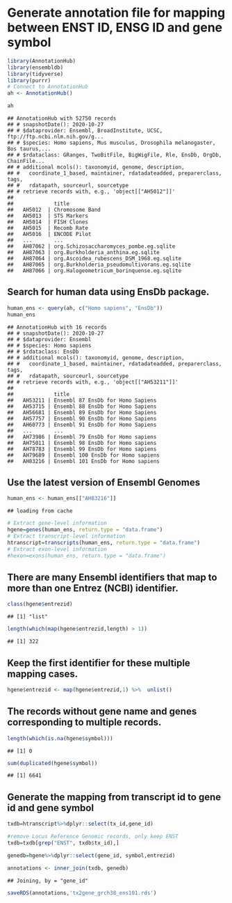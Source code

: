 Generate annotation file for mapping between ENST ID, ENSG ID and gene symbol
================

``` r
library(AnnotationHub)
library(ensembldb)
library(tidyverse)
library(purrr)
# Connect to AnnotationHub
ah <- AnnotationHub()
```

``` r
ah
```

    ## AnnotationHub with 52750 records
    ## # snapshotDate(): 2020-10-27
    ## # $dataprovider: Ensembl, BroadInstitute, UCSC, ftp://ftp.ncbi.nlm.nih.gov/g...
    ## # $species: Homo sapiens, Mus musculus, Drosophila melanogaster, Bos taurus,...
    ## # $rdataclass: GRanges, TwoBitFile, BigWigFile, Rle, EnsDb, OrgDb, ChainFile...
    ## # additional mcols(): taxonomyid, genome, description,
    ## #   coordinate_1_based, maintainer, rdatadateadded, preparerclass, tags,
    ## #   rdatapath, sourceurl, sourcetype 
    ## # retrieve records with, e.g., 'object[["AH5012"]]' 
    ## 
    ##             title                                       
    ##   AH5012  | Chromosome Band                             
    ##   AH5013  | STS Markers                                 
    ##   AH5014  | FISH Clones                                 
    ##   AH5015  | Recomb Rate                                 
    ##   AH5016  | ENCODE Pilot                                
    ##   ...       ...                                         
    ##   AH87062 | org.Schizosaccharomyces_pombe.eg.sqlite     
    ##   AH87063 | org.Burkholderia_anthina.eg.sqlite          
    ##   AH87064 | org.Ascoidea_rubescens_DSM_1968.eg.sqlite   
    ##   AH87065 | org.Burkholderia_pseudomultivorans.eg.sqlite
    ##   AH87066 | org.Halogeometricum_borinquense.eg.sqlite

## Search for human data using EnsDb package.

``` r
human_ens <- query(ah, c("Homo sapiens", "EnsDb"))
human_ens
```

    ## AnnotationHub with 16 records
    ## # snapshotDate(): 2020-10-27
    ## # $dataprovider: Ensembl
    ## # $species: Homo sapiens
    ## # $rdataclass: EnsDb
    ## # additional mcols(): taxonomyid, genome, description,
    ## #   coordinate_1_based, maintainer, rdatadateadded, preparerclass, tags,
    ## #   rdatapath, sourceurl, sourcetype 
    ## # retrieve records with, e.g., 'object[["AH53211"]]' 
    ## 
    ##             title                             
    ##   AH53211 | Ensembl 87 EnsDb for Homo Sapiens 
    ##   AH53715 | Ensembl 88 EnsDb for Homo Sapiens 
    ##   AH56681 | Ensembl 89 EnsDb for Homo Sapiens 
    ##   AH57757 | Ensembl 90 EnsDb for Homo Sapiens 
    ##   AH60773 | Ensembl 91 EnsDb for Homo Sapiens 
    ##   ...       ...                               
    ##   AH73986 | Ensembl 79 EnsDb for Homo sapiens 
    ##   AH75011 | Ensembl 98 EnsDb for Homo sapiens 
    ##   AH78783 | Ensembl 99 EnsDb for Homo sapiens 
    ##   AH79689 | Ensembl 100 EnsDb for Homo sapiens
    ##   AH83216 | Ensembl 101 EnsDb for Homo sapiens

## Use the latest version of Ensembl Genomes

``` r
human_ens <- human_ens[["AH83216"]]
```

    ## loading from cache

``` r
# Extract gene-level information
hgene=genes(human_ens, return.type = "data.frame")
# Extract transcript-level information
htranscript=transcripts(human_ens, return.type = "data.frame")
# Extract exon-level information
#hexon=exons(human_ens, return.type = "data.frame")
```

## There are many Ensembl identifiers that map to more than one Entrez (NCBI) identifier.

``` r
class(hgene$entrezid)
```

    ## [1] "list"

``` r
length(which(map(hgene$entrezid,length) > 1))
```

    ## [1] 322

## Keep the first identifier for these multiple mapping cases.

``` r
hgene$entrezid <- map(hgene$entrezid,1) %>%  unlist()
```

## The records without gene name and genes corresponding to multiple records.

``` r
length(which(is.na(hgene$symbol)))
```

    ## [1] 0

``` r
sum(duplicated(hgene$symbol))
```

    ## [1] 6641

## Generate the mapping from transcript id to gene id and gene symbol

``` r
txdb=htranscript%>%dplyr::select(tx_id,gene_id)

#remove Locus Reference Genomic records, only keep ENST
txdb=txdb[grep("ENST", txdb$tx_id),]

genedb=hgene%>%dplyr::select(gene_id, symbol,entrezid)

annotations <- inner_join(txdb, genedb)
```

    ## Joining, by = "gene_id"

``` r
saveRDS(annotations,'tx2gene_grch38_ens101.rds')
```
